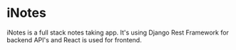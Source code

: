 # iNotes
iNotes is a full stack notes taking app. It's using Django Rest Framework for backend API's and React is used for frontend.

